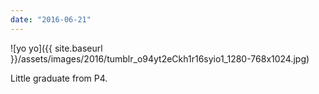 ```yaml
---
date: "2016-06-21"
---
```


![yo yo]({{ site.baseurl }}/assets/images/2016/tumblr_o94yt2eCkh1r16syio1_1280-768x1024.jpg)

Little graduate from P4.
